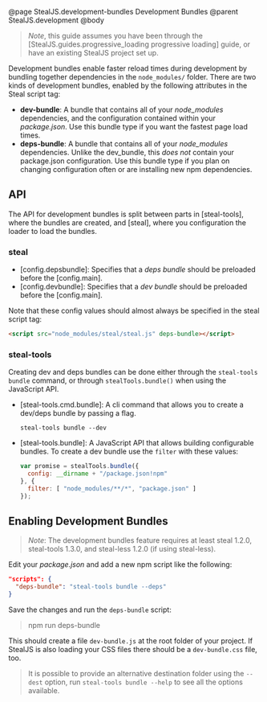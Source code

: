 @page StealJS.development-bundles Development Bundles
@parent StealJS.development
@body

> *Note*, this guide assumes you have been through the [StealJS.guides.progressive_loading progressive loading] guide, or have an existing StealJS project set up.

Development bundles enable faster reload times during development by bundling together dependencies in the `node_modules/` folder. There are two kinds of development bundles, enabled by the following attributes in the Steal script tag:

* **dev-bundle**: A bundle that contains all of your *node_modules* dependencies, and the configuration contained within your *package.json*. Use this bundle type if you want the fastest page load times.
* **deps-bundle**: A bundle that contains all of your *node_modules* dependencies. Unlike the dev_bundle, this *does not* contain your package.json configuration. Use this bundle type if you plan on changing configuration often or are installing new npm dependencies.

## API

The API for development bundles is split between parts in [steal-tools], where the bundles are created, and [steal], where you configuration the loader to load the bundles.

### steal

* [config.depsbundle]: Specifies that a *deps bundle* should be preloaded before the [config.main].
* [config.devbundle]: Specifies that a *dev bundle* should be preloaded before the [config.main].

Note that these config values should almost always be specified in the steal script tag:

```html
<script src="node_modules/steal/steal.js" deps-bundle></script>
```

### steal-tools

Creating dev and deps bundles can be done either through the `steal-tools bundle` command, or through `stealTools.bundle()` when using the JavaScript API.

* [steal-tools.cmd.bundle]: A cli command that allows you to create a dev/deps bundle by passing a flag.

    ```shell
    steal-tools bundle --dev
    ```

* [steal-tools.bundle]: A JavaScript API that allows building configurable bundles. To create a dev bundle use the `filter` with these values:

    ```js
    var promise = stealTools.bundle({
      config: __dirname + "/package.json!npm"
    }, {
      filter: [ "node_modules/**/*", "package.json" ]
    });
    ```

## Enabling Development Bundles

> *Note*: The development bundles feature requires at least steal 1.2.0, steal-tools 1.3.0, and steal-less 1.2.0 (if using steal-less).

Edit your *package.json* and add a new npm script like the following:

```json
"scripts": {
  "deps-bundle": "steal-tools bundle --deps"
}
```

Save the changes and run the `deps-bundle` script:

> npm run deps-bundle

This should create a file `dev-bundle.js` at the root folder of your project. If StealJS is also loading your CSS files there should be a `dev-bundle.css` file, too.

> It is possible to provide an alternative destination folder using the `--dest`
> option, run `steal-tools bundle --help` to see all the options available.
